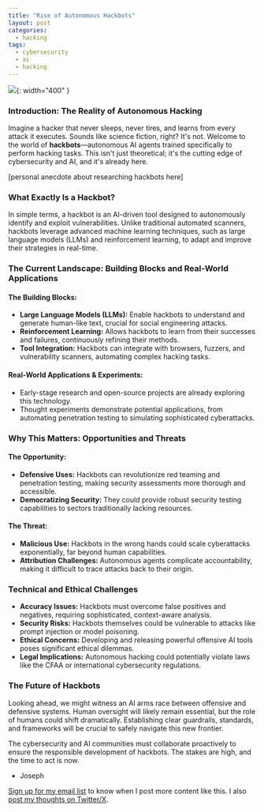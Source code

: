 ```yaml
---
title: "Rise of Autonomous Hackbots"
layout: post
categories:
  - hacking
tags:
  - cybersecurity
  - ai
  - hacking
---
```

![](/assets/images/hackbot_banner.png){: width="400" }
### Introduction: The Reality of Autonomous Hacking

Imagine a hacker that never sleeps, never tires, and learns from every attack it executes. Sounds like science fiction, right? It's not. Welcome to the world of **hackbots**—autonomous AI agents trained specifically to perform hacking tasks. This isn't just theoretical; it's the cutting edge of cybersecurity and AI, and it's already here.

[personal anecdote about researching hackbots here]

### What Exactly Is a Hackbot?

In simple terms, a hackbot is an AI-driven tool designed to autonomously identify and exploit vulnerabilities. Unlike traditional automated scanners, hackbots leverage advanced machine learning techniques, such as large language models (LLMs) and reinforcement learning, to adapt and improve their strategies in real-time.

### The Current Landscape: Building Blocks and Real-World Applications

#### The Building Blocks:
- **Large Language Models (LLMs):** Enable hackbots to understand and generate human-like text, crucial for social engineering attacks.
- **Reinforcement Learning:** Allows hackbots to learn from their successes and failures, continuously refining their methods.
- **Tool Integration:** Hackbots can integrate with browsers, fuzzers, and vulnerability scanners, automating complex hacking tasks.

#### Real-World Applications & Experiments:
- Early-stage research and open-source projects are already exploring this technology.
- Thought experiments demonstrate potential applications, from automating penetration testing to simulating sophisticated cyberattacks.

### Why This Matters: Opportunities and Threats

#### The Opportunity:
- **Defensive Uses:** Hackbots can revolutionize red teaming and penetration testing, making security assessments more thorough and accessible.
- **Democratizing Security:** They could provide robust security testing capabilities to sectors traditionally lacking resources.

#### The Threat:
- **Malicious Use:** Hackbots in the wrong hands could scale cyberattacks exponentially, far beyond human capabilities.
- **Attribution Challenges:** Autonomous agents complicate accountability, making it difficult to trace attacks back to their origin.

### Technical and Ethical Challenges

- **Accuracy Issues:** Hackbots must overcome false positives and negatives, requiring sophisticated, context-aware analysis.
- **Security Risks:** Hackbots themselves could be vulnerable to attacks like prompt injection or model poisoning.
- **Ethical Concerns:** Developing and releasing powerful offensive AI tools poses significant ethical dilemmas.
- **Legal Implications:** Autonomous hacking could potentially violate laws like the CFAA or international cybersecurity regulations.

### The Future of Hackbots

Looking ahead, we might witness an AI arms race between offensive and defensive systems. Human oversight will likely remain essential, but the role of humans could shift dramatically. Establishing clear guardrails, standards, and frameworks will be crucial to safely navigate this new frontier.

The cybersecurity and AI communities must collaborate proactively to ensure the responsible development of hackbots. The stakes are high, and the time to act is now.

- Joseph

[Sign up for my email list](https://thacker.beehiiv.com/subscribe) to know when I post more content like this.
I also [post my thoughts on Twitter/X](https://x.com/rez0__).

<meta name="twitter:card" content="summary_large_image" />
<meta name="twitter:site" content="@rez0__" />
<meta name="twitter:creator" content="@rez0__" />
<meta property="og:url" content="https://josephthacker.com/hacking/2025/03/25/Rise-of-Autonomous-Hackbots.html" />
<meta property="og:title" content="Rise of Autonomous Hackbots" />
<meta property="og:description" content="Exploring the emergence, applications, and implications of autonomous AI hackbots in cybersecurity." />
<meta property="og:image" content="https://josephthacker.com/assets/images/hackbot_banner.png" />
